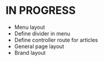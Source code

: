 # IN PROGRESS
- Menu layout
- Define divider in menu
- Define controller route for articles
- General page layout
- Brand layout